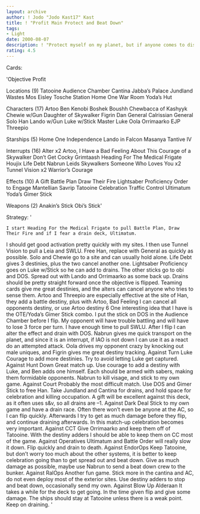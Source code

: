 ```yaml
---
layout: archive
author: ! Jodo "Jodo Kast17" Kast
title: ! "Profit Main Protect and Beat Down"
tags:
- Light
date: 2000-08-07
description: ! "Protect myself on my planet, but if anyone comes to disrupt, it is beat down time."
rating: 4.5
---
```

Cards: 

'Objective Profit

Locations (9)
Tatooine
Audience Chamber
Cantina
Jabba’s Palace
Jundland Wastes
Mos Eisley
Tosche Station
Home One War Room
Yoda’s Hut

Characters (17)
Artoo
Ben Kenobi
Boshek
Boushh
Chewbacca of Kashyyk
Chewie w/Gun
Daughter of Skywalker
Figrin Dan
General Calrissian
General Solo
Han
Lando w/Gun
Luke w/Stick
Master Luke
Oola
Orrimaarko
EJP Threepio

Starships (5)
Home One
Independence
Lando in Falcon
Masanya
Tantive IV

Interrupts (16)
Alter x2
Artoo, I Have a Bad Feeling About This
Courage of a Skywalker
Don’t Get Cocky
Grimtaash
Heading For The Medical Frigate
Houjix
Life Debt
Nabrun Leids
Skywalkers
Someone Who Loves You x2
Tunnel Vision x2
Warrior’s Courage

Effects (10)
A Gift
Battle Plan
Draw Their Fire
Lightsaber Proficiency
Order to Engage
Mantellian Savrip
Tatooine Celebration
Traffic Control
Ultimatum
Yoda’s Gimer Stick

Weapons (2)
Anakin’s Stick
Obi’s Stick'

Strategy: '

	I start Heading For the Medical Frigate to pull Battle Plan, Draw Their Fire and if I fear a drain deck, Ultimatum.
   I should get good activation pretty quickly with my sites.  I then use Tunnel Vision to pull a Leia and SWLU.  Free Han, replace with General as quickly as possible. Solo and Chewie go to a site and can usually hold alone.  Life Debt gives 3 destinies, plus the two cancel another one.  Lightsaber Proficiency goes on Luke w/Stick so he can add to drains.	The other sticks go to obi and DOS.  Spread out with Lando and Orrimaarko as some back up.  Drains should be pretty straight forward once the objective is flipped.  Teaming cards give me great destinies, and the alters can cancel anyone who tries to sense them.  Artoo and Threepio are especially effective at the site of Han, they add a battle destiny, plus with Artoo, Bad Feeling I can cancel all opponents destiny, or use Artoo destiny 6
   One interesting idea that I have is the OTE/Yoda&#8217;s Gimer Stick combo.  I put the stick on DOS in the Audience Chamber before I flip.  My opponent will have trouble battling and will have to lose 3 force per turn.  I have enough time to pull SWLU.  After I flip I can alter the effect and drain with DOS.
   Nabrun gives me quick transport on the planet, and since it is an interrupt, if IAO is not down I can use it as a react do an attempted attack.  Oola drives my opponent crazy by knocking out male uniques, and Figrin gives me great destiny tracking.
Against Turn Luke Courage to add more destinies.  Try to avoid letting Luke get captured.
Against Hunt Down Great match up.  Use courage to add a destiny with Luke, and Ben adds one himself.  Each should be armed with sabers, making them formidable opponents.  Nabrun to kill visage, and stick to my own game.
Against Court Probably the most difficult match.  Use DOS and Gimer Stick to free Han.  Take Jundland and Cantina for drains, and hold space for celebration and killing occupation.  A gift will be excellent against this deck, as it often uses s&v, so all drains are &#8211;1.
Against Dark Deal Stick to my own game and have a drain race.	Often there won&#8217;t even be anyone at the AC, so I can flip quickly.  Afterwards I try to get as much damage before they flip, and continue draining afterwards.  In this match-up celebration becomes very important.
Against CCT Give Orrimaarko and keep them off of Tatooine.  With the destiny adders I should be able to keep them on CC most of the game.
Against Operatives Ultimatum and Battle Order will really slow it down.  Flip quickly and drain to death.
Against EndorOps Keep Tatooine, but don&#8217;t worry too much about the other systems, it is better to keep celebration going than to get spread out and beat down.  Give as much damage as possible, maybe use Nabrun to send a beat down crew to the bunker.
Against RalOps Another fun game.  Stick more in the cantina and AC, do not even deploy most of the exterior sites.  Use destiny adders to stop and beat down, occasionally send my own.
Against Blow Up Alderaan It takes a while for the deck to get going.  In the time given flip and give some damage.  The ships should stay at Tatooine unless there is a weak point.  Keep on draining.
'